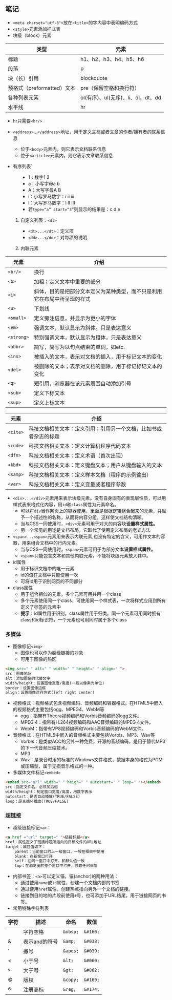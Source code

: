 ## 笔记
- `<meta charset="utf-8">`放在`<title>`的字内容中表明编码方式
- `<style>`元素添加样式表
- 块级（block）元素

类型|元素
--|--
标题|h1、h2、h3、h4、h5、h6
段落|p
块（长）引用|blockquote
预格式（preformatted）文本|pre（保留空格和换行符）
各种列表元素|ol(有序)、ul(无序)、li、dl、dt、dd
水平线|hr

- hr只需要`<hr/>`
- `<address>`...`</address>`地址，用于定义文档或者文章的作者/拥有者的联系信息
    - 位于`<body>`元素内，则它表示文档联系信息
    - 位于`<article>`元素内，则它表示文章联系信息
- 有序列表`<ol type="" start="">
    - 1：数字1 2
    - a：小写字母a b
    - A：大写字母A B
    - i：小写罗马数字：i ii iii
    - I：大写罗马数字：I II III
    - 若`type=“a” start=“3”`则显示的结果是：c d e
- 自定义列表：`<dl>`
    - `<dt>...</dt>`：定义项
    - `<dd>...</dd>`：对每项的说明

- 内联元素

元素|介绍
--|--
`<br/>`|换行
`<b>`|加粗；定义文本中重要的部分
`<i>`|斜体，目的是把部分文本定义为某种类型，而不只是利用它在布局中所呈现的样式
`<u>`|下划线
`<small>`|定义旁注信息，并显示为更小的字体
`<em>`|强调文本，默认显示为斜体。只是表达意义
`<strong>`|特别强调文本，默认显示为粗体，只是表达意义
`<abbr>`|简写，简写为以句点结束的单词，如etc.
`<ins>`|被插入的文本，表示对文档的插入，用于标记文本的变化
`<del>`|被删除的文本；表示对文档的删除，用于标记标记文本的变化
`<q>`|短引用，浏览器在该元素周围自动添加引号
`<sub>`|定义下标文本
`<sup>`|定义上标文本

元素|介绍
--|--
`<cite>`|科技文档相关文本：定义引用；引用另一个文档，比如书或者杂志的标题
`<code>`|科技文档相关文本：定义计算机程序代码文本
`<dfn>`|科技文档相关文本：定义术语（首次出现）
`<kbd>`|科技文档相关文本：定义键盘文本；用户从键盘输入的文本
`<samp>`|科技文档相关文本：定义样本文档（程序的示例输出）
`<var>`|科技文档相关文本：定义变量或者程序参数

- `<div>...</div>`元素用来表示块级元素。没有自身固有的表现层性质，可以用样式表来格式化内容，用`id`和`class`属性为元素命名。
    - 可以将`div`当作网页上的容器使用，里面是根据逻辑组合起来的元素，并赋予一个描述性的名称，从而将内容分组，这样使文档结构清晰。
    - 当与CSS一同使用时，`<div>`元素可用于对大的内容块**设置样式属性。**
    - 另一个常见的用途是文档布局，它取代了使用定义布局的老式方法
- `<span>...<span>`元素用来表示内联元素,也没有特定的含义，可用作文本的容器，用来组合文档中的行内元素。
    - 当与CSS一同使用时，`<span>`元素可用于为部分文本**设置样式属性。**
    - `<span>`只能包含文本和其他内联元素，不能将块级元素放入其中。
- id属性
    - 用于标识文档中的唯一元素
    - id的值在文档中只能使用一次
    - 可将id用于识别网页的不同部分
- class属性
    - 用于组合相似的元素，多个元素可用共用一个class
    - 多个元素使用同一个class，可使用同一个样式表，一次将样式应用到所有定义了标签的元素中
    - **提示**：id属性用于识别，class属性用于归类。同一个元素可用同时拥有class和id标识符，一个元素也可用同时属于多个class

### 多媒体
- 图像标记`<img>`
    - 图像也可以作为超级链接的对象
    - 可用于图像的热区
```html
<img src=" " alt=" " width=" " height=" " align=" ">
src：图像地址
alt：添加图像的代替文字
width/height：设置图像宽度/高度(一般以像素为单位)
border：设置图像边框
align：设置图像对齐方式(left right center)
```
- 视频格式：视频格式包含视频编码、音频编码和容器格式。在HTML5中嵌入的视频格式主要包括ogg、MPEG4、WebM等
    - ogg：指带有Theora视频编码和Vorbis音频编码的ogg文件。
    - MPEG 4：指带有H.264视频编码和AAC音频编码的MPEG 4文件。
    - WebM：指带有VP8视频编码和Vorbis音频编码的WebM文件。
- 音频格式：在HTML5中嵌入的音频格式主要包括Vorbis、MP3、Wav等
    - Vorbis：是类似ACC的另外一种免费，开源的音频编码，是用于替代MP3的下一代音频压缩技术。
    - MP3
    - Wav：是录音时用的标准的Windows文件格式，数据本身的格式为PCM或压缩型，属于无损音乐格式的一种。
- 多媒体文件标记`<embed>`
```html
<embed src="url" width=" " heigh=" " autostart=" " loop=" "></embed>
src：指定文件名，必须加后缀
width/height：制定窗口宽度/高度，用数字表示
autostart：是否自动播放(TRUE/FALSE)
loop：是否循环播放(TRUE/FALSE)
```
### 超链接
- 超级链接标记`<a>`：
```html
<a href ="url" target=" ">链接标题</a>
href：属性定义了链接标题所指向的目标文件的URL地址
target：属性值如下：
    parent：当前窗口的上一级窗口，一般在框架中使用
    blank：在新窗口打开
    self：在同一窗口中打开，和默认值一致
    top：在浏览器的整个窗口中打开，忽略任何框架
```
- 内部书签：`<a>`可以定义锚，锚(anchor)的两种用法：
    - 通过使用`name`或`id`属性，创建一个文档内部的书签
    - 通过使用`href`属性，创建热点指向另外一个文档的链接。
    - 链接到目的地的片段前使用`#`号，也可添加于URL结尾，用于链接网页的书签。
- 常用特殊字符列表

字符|描述|命名|数值
--|--|--|--
 &nbsp;|字符空格|`&nbsp;`|`&#160;`
 &|表示and的符号|`&amp;`|`&#038;`
 '|撇号|`&apos;`|`&#039;`
 <|小于号|`&lt;`|`&#060;`
 `>`|大于号|`&gt;`|`&#062;`
&copy;|版权|`&copy;`|`&#169;`
 &reg;|注册商标|`&reg;`|`&#174;`